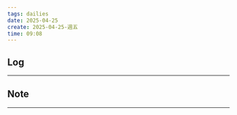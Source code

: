 ```yaml
---
tags: dailies  
date: 2025-04-25
create: 2025-04-25-週五
time: 09:08
---
```

## Log
---


## Note
---

